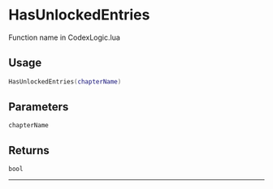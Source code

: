 # HasUnlockedEntries
Function name in CodexLogic.lua
## Usage
```lua
HasUnlockedEntries(chapterName)
```
## Parameters
`chapterName`
## Returns
`bool`

---
